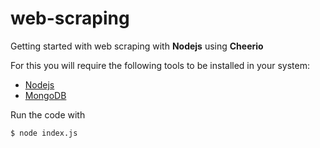 # web-scraping
Getting started with web scraping with **Nodejs** using **Cheerio**

For this you will require the following tools to be installed in your system:
* [Nodejs](https://nodejs.org)
* [MongoDB](http://mongodb.com)

Run the code with
```
$ node index.js
```

